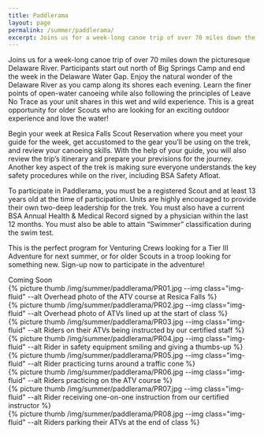 ```yaml
---
title: Paddlerama
layout: page
permalink: /summer/paddlerama/
excerpt: Joins us for a week-long canoe trip of over 70 miles down the picturesque Delaware River.
---
```


Joins us for a week-long canoe trip of over 70 miles down the picturesque Delaware River. Participants start out north of Big Springs Camp and end the week in the Delaware Water Gap. Enjoy the natural wonder of the Delaware River as you camp along its shores each evening. Learn the finer points of open-water canoeing while also following the principles of Leave No Trace as your unit shares in this wet and wild experience. This is a great opportunity for older Scouts who are looking for an exciting outdoor experience and love the water!

Begin your week at Resica Falls Scout Reservation where you meet your guide for the week, get accustomed to the gear you’ll be using on the trek, and review your canoeing skills. With the help of your guide, you will also review the trip’s itinerary and prepare your previsions for the journey. Another key aspect of the trek is making sure everyone understands the key safety procedures while on the river, including BSA Safety Afloat.

To participate in Paddlerama, you must be a registered Scout and at least 13 years old at the time of participation. Units are highly encouraged to provide their own two-deep leadership for the trek. You must also have a current BSA Annual Health & Medical Record signed by a physician within the last 12 months. You must also be able to attain “Swimmer” classification during the swim test.

This is the perfect program for Venturing Crews looking for a Tier III Adventure for next summer, or for older Scouts in a troop looking for something new. Sign-up now to participate in the adventure!

<div class="row justify-content-md-center text-center mb-4">
	<!-- <a class="col-md-4 btn btn-primary mb-4" href="https://scoutingevent.com/525-80824">Register Now</a> -->
  	<a class="col-md-4 btn btn-primary btn-disabled mb-4">Coming Soon</a>

</div>

<div class="row">
	<div class=" col-6 col-md-3">
		{% picture thumb /img/summer/paddlerama/PR01.jpg --img class="img-fluid" --alt Overhead photo of the ATV course at Resica Falls %}
	</div>
	<div class=" col-6 col-md-3">
		{% picture thumb /img/summer/paddlerama/PR02.jpg --img class="img-fluid" --alt Overhead photo of ATVs lined up at the start of class %}
	</div>
	<div class=" col-6 col-md-3">
		{% picture thumb /img/summer/paddlerama/PR03.jpg --img class="img-fluid" --alt Riders on their ATVs being instructed by our certified staff %}
	</div>
	<div class=" col-6 col-md-3">
		{% picture thumb /img/summer/paddlerama/PR04.jpg --img class="img-fluid" --alt Rider in safety equipment smiling and giving a thumbs-up %}
	</div>
</div>
<div class="row mt-4">
	<div class=" col-6 col-md-3">
		{% picture thumb /img/summer/paddlerama/PR05.jpg --img class="img-fluid" --alt Rider practicing turns around a traffic cone %}
	</div>
	<div class=" col-6 col-md-3">
		{% picture thumb /img/summer/paddlerama/PR06.jpg --img class="img-fluid" --alt Riders practicing on the ATV course %}
	</div>
	<div class=" col-6 col-md-3">
		{% picture thumb /img/summer/paddlerama/PR07.jpg --img class="img-fluid" --alt Rider receiving one-on-one instruction from our certified instructor %}
	</div>
	<div class=" col-6 col-md-3">
		{% picture thumb /img/summer/paddlerama/PR08.jpg --img class="img-fluid" --alt Riders parking their ATVs at the end of class %}
	</div>
</div>

